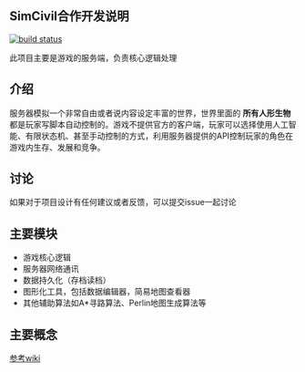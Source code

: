 SimCivil合作开发说明
---------------------
[![build status](http://gitlab.tancoder.com/TPDT/sim-civil/badges/master/build.svg)](http://gitlab.tancoder.com/TPDT/sim-civil/commits/master)

此项目主要是游戏的服务端，负责核心逻辑处理

## 介绍
服务器模拟一个非常自由或者说内容设定丰富的世界，世界里面的 **所有人形生物** 都是玩家写脚本自动控制的。游戏不提供官方的客户端，玩家可以选择使用人工智能、有限状态机、甚至手动控制的方式，利用服务器提供的API控制玩家的角色在游戏内生存、发展和竞争。

## 讨论

如果对于项目设计有任何建议或者反馈，可以提交issue一起讨论

## 主要模块

- 游戏核心逻辑
- 服务器网络通讯
- 数据持久化（存档读档）
- 图形化工具，包括数据编辑器，简易地图查看器
- 其他辅助算法如A*寻路算法、Perlin地图生成算法等

## 主要概念

[参考wiki](/../wikis/home#核心概念)